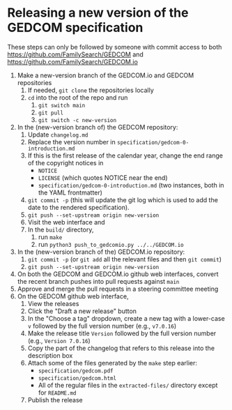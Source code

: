 # Releasing a new version of the GEDCOM specification

These steps can only be followed by someone with commit access to both https://github.com/FamilySearch/GEDCOM and https://github.com/FamilySearch/GEDCOM.io

1. Make a new-version branch of the GEDCOM.io and GEDCOM repositories
    1. If needed, `git clone` the repositories locally
    1. `cd` into the root of the repo and run
        1. `git switch main`
        1. `git pull`
        1. `git switch -c new-version`
1. In the (new-version branch of) the GEDCOM repository:
    1. Update `changelog.md`
    1. Replace the version number in `specification/gedcom-0-introduction.md`
    1. If this is the first release of the calendar year, change the end range of the copyright notices in 
        - `NOTICE`
        - `LICENSE` (which quotes NOTICE near the end)
        - `specification/gedcom-0-introduction.md` (two instances, both in the YAML frontmatter)
    1. `git commit -p` (this will update the git log which is used to add the date to the rendered specification).
    1. `git push --set-upstream origin new-version`
    1. Visit the web interface and 
    1. In the `build/` directory,
        1. run `make`
        1. run `python3 push_to_gedcomio.py ../../GEDCOM.io`
1. In the (new-version branch of the) GEDCOM.io repository:
    1. `git commit -p` (or `git add` all the relevant files and then `git commit`)
    1. `git push --set-upstream origin new-version`
1. On both the GEDCOM and GEDCOM.io github web interfaces, convert the recent branch pushes into pull requests against `main`
1. Approve and merge the pull requests in a steering committee meeting
1. On the GEDCOM github web interface,
    1. View the releases
    1. Click the "Draft a new release" button
    1. In the "Choose a tag" dropdown, create a new tag with a lower-case `v` followed by the full version number (e.g., `v7.0.16`)
    1. Make the release title `Version` followed by the full version number (e.g., `Version 7.0.16`)
    1. Copy the part of the changelog that refers to this release into the description box
    1. Attach some of the files generated by the `make` step earlier:
        - `specification/gedcom.pdf`
        - `specification/gedcom.html`
        - All of the regular files in the `extracted-files/` directory except for `README.md`
    1. Publish the release

